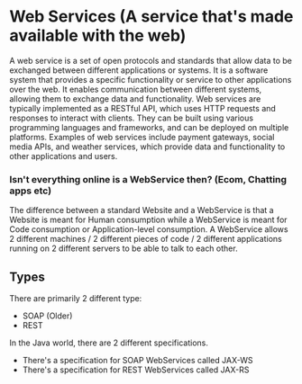 # Web Services (A service that's made available with the web)

A web service is a set of open protocols and standards that allow data to be exchanged between different applications or systems. It is a software system that provides a specific 
functionality or service to other applications over the web. It enables communication between different systems, allowing them to exchange data and functionality. Web services are 
typically implemented as a RESTful API, which uses HTTP requests and responses to interact with clients. They can be built using various programming languages and frameworks, and can 
be deployed on multiple platforms. Examples of web services include payment gateways, social media APIs, and weather services, which provide data and functionality to other applications
and users.  

### Isn't everything online is a WebService then? (Ecom, Chatting apps etc)

The difference between a standard Website and a WebService is that a Website is meant for Human consumption while a WebService is meant for Code consumption or Application-level consumption.
A WebService allows 2 different machines / 2 different pieces of code / 2 different applications running on 2 different servers to be able to talk to each other.

## Types

There are primarily 2 different type:
- SOAP (Older)
- REST

In the Java world, there are 2 different specifications.
- There's a specification for SOAP WebServices called JAX-WS
- There's a specification for REST WebServices called JAX-RS
